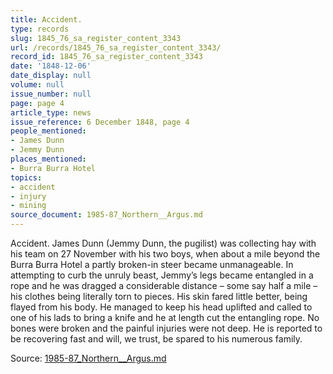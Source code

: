 ```yaml
---
title: Accident.
type: records
slug: 1845_76_sa_register_content_3343
url: /records/1845_76_sa_register_content_3343/
record_id: 1845_76_sa_register_content_3343
date: '1848-12-06'
date_display: null
volume: null
issue_number: null
page: page 4
article_type: news
issue_reference: 6 December 1848, page 4
people_mentioned:
- James Dunn
- Jemmy Dunn
places_mentioned:
- Burra Burra Hotel
topics:
- accident
- injury
- mining
source_document: 1985-87_Northern__Argus.md
---
```


Accident.  James Dunn (Jemmy Dunn, the pugilist) was collecting hay with his team on 27 November with his two boys, when about a mile beyond the Burra Burra Hotel a partly broken-in steer became unmanageable.  In attempting to curb the unruly beast, Jemmy’s legs became entangled in a rope and he was dragged a considerable distance – some say half a mile – his clothes being literally torn to pieces.  His skin fared little better, being flayed from his body.  He managed to keep his head uplifted and called to one of his lads to bring a knife and he at length cut the entangling rope.  No bones were broken and the painful injuries were not deep.  He is reported to be recovering fast and will, we trust, be spared to his numerous family.

Source: [1985-87_Northern__Argus.md](/downloads/markdown/1985-87_Northern__Argus.md)
